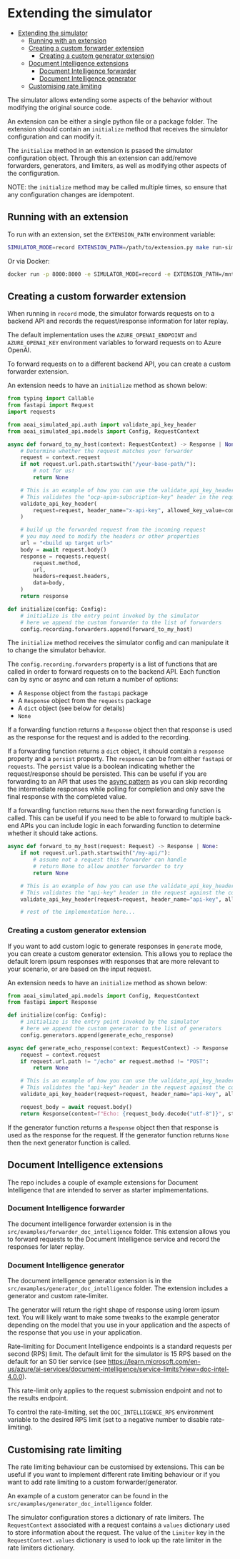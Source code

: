# Extending the simulator

- [Extending the simulator](#extending-the-simulator)
	- [Running with an extension](#running-with-an-extension)
	- [Creating a custom forwarder extension](#creating-a-custom-forwarder-extension)
		- [Creating a custom generator extension](#creating-a-custom-generator-extension)
	- [Document Intelligence extensions](#document-intelligence-extensions)
		- [Document Intelligence forwarder](#document-intelligence-forwarder)
		- [Document Intelligence generator](#document-intelligence-generator)
	- [Customising rate limiting](#customising-rate-limiting)


The simulator allows extending some aspects of the behavior without modifying the original source code.

An extension can be either a single python file or a package folder.
The extension should contain an `initialize` method that receives the simulator configuration and can modify it.

The `initialize` method in an extension is psased the simulator configuration object.
Through this an extension can add/remove forwarders, generators, and limiters, as well as modifying other aspects of the configuration.

NOTE: the `initialize` method may be called multiple times, so ensure that any configuration changes are idempotent.

## Running with an extension

To run with an extension,  set the `EXTENSION_PATH` environment variable:

```bash
SIMULATOR_MODE=record EXTENSION_PATH=/path/to/extension.py make run-simulated-api
```

Or via Docker:

```bash
docker run -p 8000:8000 -e SIMULATOR_MODE=record -e EXTENSION_PATH=/mnt/extension.py -v /path/to/extension.py:/mnt/extension.py
```

## Creating a custom forwarder extension

When running in `record` mode, the simulator forwards requests on to a backend API and records the request/response information for later replay.

The default implementation uses the `AZURE_OPENAI_ENDPOINT` and `AZURE_OPENAI_KEY` environment variables to forward requests on to Azure OpenAI.

To forward requests on to a different backend API, you can create a custom forwarder extension.

An extension needs to have an `initialize` method as shown below:

```python
from typing import Callable
from fastapi import Request
import requests

from aoai_simulated_api.auth import validate_api_key_header
from aoai_simulated_api.models import Config, RequestContext

async def forward_to_my_host(context: RequestContext) -> Response | None:
    # Determine whether the request matches your forwarder
    request = context.request
    if not request.url.path.startswith("/your-base-path/"):
        # not for us!
        return None

    # This is an example of how you can use the validate_api_key_header function
    # This validates the "ocp-apim-subscription-key" header in the request against the configured API key
    validate_api_key_header(
        request=request, header_name="x-api-key", allowed_key_value=context.config.simulator_api_key
    )

    # build up the forwarded request from the incoming request
    # you may need to modify the headers or other properties
    url = "<build up target url>"
    body = await request.body()
    response = requests.request(
        request.method,
        url,
        headers=request.headers,
        data=body,
    )
    return response

def initialize(config: Config):
    # initialize is the entry point invoked by the simulator
    # here we append the custom forwarder to the list of forwarders
    config.recording.forwarders.append(forward_to_my_host)
```

The `initialize` method receives the simulator config and can manipulate it to change the simulator behavior.

The `config.recording.forwarders` property is a list of functions that are called in order to forward requests on to the backend API.
Each function can by sync or async and can return a number of options:

- A `Response` object from the `fastapi` package
- A `Response` object from the `requests` package
- A `dict` object (see below for details)
- `None`

If a forwarding function returns a `Response` object then that response is used as the response for the request and is added to the recording.

If a forwarding function returns a `dict` object, it should contain a `response` property and a `persist` property.
The `response` can be from either `fastapi` or `requests`. The `persist` value is a boolean indicating whether the request/response should be persisted.
This can be useful if you are forwarding to an API that uses the [async pattern](https://learn.microsoft.com/en-us/azure/architecture/patterns/async-request-reply) as you can skip recording the intermediate responses while polling for completion and only save the final response with the completed value.

If a forwarding function returns `None` then the next forwarding function is called.
This can be useful if you need to be able to forward to multiple back-end APIs you can include logic in each forwarding function to determine whether it should take actions.

```python
async def forward_to_my_host(request: Request) -> Response | None:
    if not request.url.path.startswith("/my-api/"):
        # assume not a request this forwarder can handle
        # return None to allow another forwarder to try
        return None

    # This is an example of how you can use the validate_api_key_header function
    # This validates the "api-key" header in the request against the configured API key
    validate_api_key_header(request=request, header_name="api-key", allowed_key_value=context.config.simulator_api_key)

    # rest of the implementation here...
```

### Creating a custom generator extension

If you want to add custom logic to generate responses in `generate` mode, you can create a custom generator extension.
This allows you to replace the default lorem ipsum responses with responses that are more relevant to your scenario, or are based on the input request.

An extension needs to have an `initialize` method as shown below:

```python
from aoai_simulated_api.models import Config, RequestContext
from fastapi import Response

def initialize(config: Config):
    # initialize is the entry point invoked by the simulator
    # here we append the custom generator to the list of generators
    config.generators.append(generate_echo_response)

async def generate_echo_response(context: RequestContext) -> Response | None:
    request = context.request
    if request.url.path != "/echo" or request.method != "POST":
        return None

    # This is an example of how you can use the validate_api_key_header function
    # This validates the "api-key" header in the request against the configured API key
    validate_api_key_header(request=request, header_name="api-key", allowed_key_value=context.config.simulator_api_key)

    request_body = await request.body()
    return Response(content=f"Echo: {request_body.decode("utf-8")}", status_code=200)
```

If the generator function returns a `Response` object then that response is used as the response for the request.
If the generator function returns `None` then the next generator function is called.

## Document Intelligence extensions

The repo includes a couple of example extensions for Document Intelligence that are intended to server as  starter implmementations.

### Document Intelligence forwarder

The document intelligence forwarder extension is in the `src/examples/forwarder_doc_intelligence` folder.
This extension allows you to forward requests to the Document Intelligence service and record the responses for later replay. 

### Document Intelligence generator

The document intelligence generator extension is in the `src/examples/generator_doc_intelligence` folder.
The extension includes a generator and custom rate-limiter.

The generator will return the right shape of response using lorem ipsum text.
You will likely want to make some tweaks to the example generator depending on the model that you use in your application and the aspects of the response that you use in your application.

Rate-limiting for Document Intelligence endpoints is a standard requests per second (RPS) limit.
The default limit for the simulator is 15 RPS based on the default for an S0 tier service (see https://learn.microsoft.com/en-us/azure/ai-services/document-intelligence/service-limits?view=doc-intel-4.0.0).

This rate-limit only applies to the request submission endpoint and not to the results endpoint.

To control the rate-limiting, set the `DOC_INTELLIGENCE_RPS` environment variable to the desired RPS limit (set to a negative number to disable rate-limiting).

## Customising rate limiting

The rate limiting behaviour can be customised by extensions.
This can be useful if you want to implement different rate limiting behaviour or if you want to add rate limiting to a custom forwarder/generator.

An example of a custom generator can be found in the `src/examples/generator_doc_intelligence` folder.

The simulator configuration stores a dictionary of rate limiters.
The `RequestContext` associated with a request contains a `values` dictionary used to store information about the request.
The value of the `Limiter` key in the `RequestContext.values` dictionary is used to look up the rate limiter in the rate limiters dictionary.

